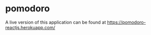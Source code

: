 # pomodoro
A live version of this application can be found at https://pomodoro-reactjs.herokuapp.com/
